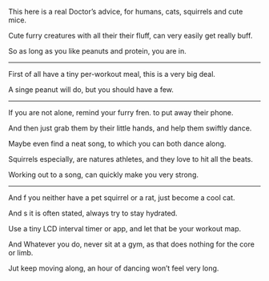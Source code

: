 This here is a real Doctor’s advice,
for humans, cats, squirrels and cute mice.

Cute furry creatures with all their their fluff,
can very easily get really buff.

So as long as you like peanuts and protein,
you are in.

---

First of all have a tiny per-workout meal,
this is a very big deal.

A singe peanut will do,
but you should have a few.

---

If you are not alone,
remind your furry fren. to put away their phone.

And then just grab them by their little hands,
and help them swiftly dance.

Maybe even find a neat song,
to which you can both dance along.

Squirrels especially, are natures athletes,
and they love to hit all the beats.

Working out to a song,
can quickly make you very strong.

---

And f you neither have a pet squirrel or a rat,
just become a cool cat.

And s it is often stated,
always try to stay hydrated.

Use a tiny LCD interval timer or app,
and let that be your workout map.

And Whatever you do, never sit at a gym,
as that does nothing for the core or limb.

Jut keep moving along,
an hour of dancing won’t feel very long.

